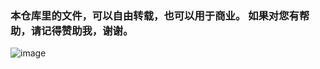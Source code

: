 ### 本仓库里的文件，可以自由转载，也可以用于商业。 如果对您有帮助，请记得赞助我，谢谢。
![image](https://github.com/durongze/makefile/wechat.png)
